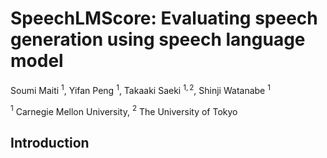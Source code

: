 # SpeechLMScore: Evaluating speech generation using speech language model
Soumi Maiti $^1$, Yifan Peng $^1$, Takaaki Saeki $^{1,2}$, Shinji Watanabe $^1$

$^1$ Carnegie Mellon University, $^2$ The University of Tokyo

## Introduction

